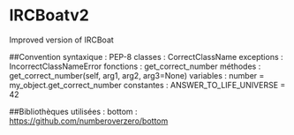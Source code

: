 # IRCBoatv2
Improved version of IRCBoat

##Convention syntaxique : PEP-8
classes : CorrectClassName
exceptions : IncorrectClassNameError
fonctions : get_correct_number
méthodes : get_correct_number(self, arg1, arg2, arg3=None)
variables : number = my_object.get_correct_number
constantes : ANSWER_TO_LIFE_UNIVERSE = 42

##Bibliothèques utilisées :
bottom : https://github.com/numberoverzero/bottom
